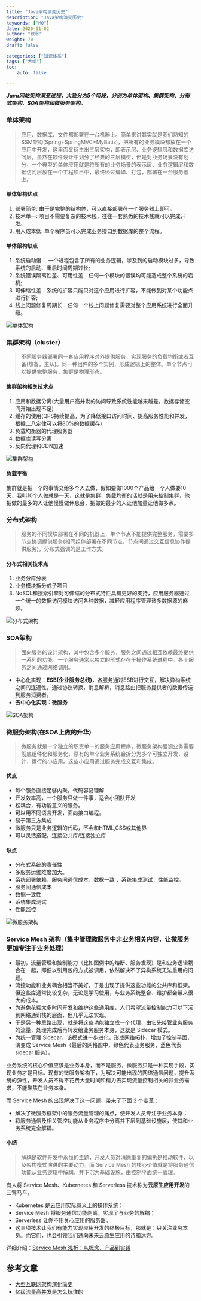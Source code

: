 ```yaml
---  
title: "Java架构演变历史"
description: "Java架构演变历史"
keywords: ["MQ"]
date: 2020-01-02
author: "默哥"
weight: 70
draft: false

categories: ["知识体系"]
tags: ["大纲"]  
toc: 
    auto: false

---
```


***Java网站架构演变过程，大致分为5个阶段，分别为单体架构、集群架构、分布式架构、SOA架构和微服务架构。***

### 单体架构
> 应用、数据库、文件都部署在一台机器上。简单来讲其实就是我们熟知的SSM架构(Spring+SpringMVC+MyBatis)，把所有的业务模块都放在一个应用中开发，这里面又衍生出三层架构，即表示层、业务逻辑层和数据库访问层，虽然在软件设计中划分了经典的三层模型，但是对业务场景没有划分，一个典型的单体应用就是将所有的业务场景的表示层、业务逻辑层和数据访问层放在一个工程项目中，最终经过编译、打包，部署在一台服务器上。

#### 单体架构优点
1. 部署简单: 由于是完整的结构体，可以直接部署在一个服务器上即可。
2. 技术单一: 项目不需要复杂的技术栈，往往一套熟悉的技术栈就可以完成开发。
3. 用人成本低: 单个程序员可以完成业务接口到数据库的整个流程。

#### 单体架构缺点
1. 系统启动慢： 一个进程包含了所有的业务逻辑，涉及到的启动模块过多，导致系统的启动、重启时间周期过长;
2. 系统错误隔离性差、可用性差：任何一个模块的错误均可能造成整个系统的宕机;
3. 可伸缩性差：系统的扩容只能只对这个应用进行扩容，不能做到对某个功能点进行扩容;
4. 线上问题修复周期长：任何一个线上问题修复需要对整个应用系统进行全面升级。

![单体架构](/images/archHistory/single.jpg)

### 集群架构（cluster）
> 不同服务器部署同一套应用程序对外提供服务，实现服务的负载均衡或者互备(热备，主从)。同一种组件的多个实例，形成逻辑上的整体。单个节点可以提供完整服务，集群是物理形态。

#### 集群架构相关技术点
1. 应用和数据分离(大量用户高并发的访问导致系统性能越来越差，数据存储空间开始出现不足)
2. 缓存的使用(QPS持续提高，为了降低接口访问时间、提高服务性能和并发，根据二八定律可以将80%的数据缓存)
3. 负载均衡器的代理服务器
4. 数据库读写分离
5. 反向代理和CDN加速

![集群架构](/images/archHistory/cluster.jpg)

#### 负载平衡
集群就是把一个的事情交给多个人去做，假如要做1000个产品给一个人做要10天，我叫10个人做就是一天，这就是集群，负载均衡的话就是用来控制集群，他把做的最多的人让他慢慢做休息会，把做的最少的人让他加量让他做多点。

### 分布式架构
> 服务的不同模块部署在不同的机器上，单个节点不能提供完整服务，需要多节点协调提供服务(相同组件部署在不同节点，节点间通过交互信息协作提供服务)，分布式强调的是工作方式。

#### 分布式相关技术点
1. 业务分库分表
2. 业务模块拆分成子项目
3. NoSQL和搜索引擎对可伸缩的分布式特性具有更好的支持，应用服务器通过一个统一的数据访问模块访问各种数据，减轻应用程序管理诸多数据源的麻烦。

![分布式架构](/images/archHistory/distributed.jpg)

### SOA架构
> 面向服务的设计架构，其中包含多个服务，服务之间通过相互依赖最终提供一系列的功能。一个服务通常以独立的形式存在于操作系统进程中。各个服务之间通过网络调用。

* 中心化实现：**ESB(企业服务总线)**，各服务通过ESB进行交互，解决异构系统之间的连通性，通过协议转换，消息解析，消息路由把服务提供者的数据传送到服务消费者。
* **去中心化实现：微服务**

![SOA架构](/images/archHistory/soa.png)

### 微服务架构(在SOA上做的升华)
> 微服务就是一个独立的职责单一的服务应用程序，微服务架构强调业务需要彻底组件化和服务化，原有的单个业务系统会拆分为多个可独立开发，设计，运行的小应用。这些小应用通过服务完成交互和集成。

#### 优点
* 每个服务直接足够内聚，代码容易理解
* 开发效率高，一个服务只做一件事，适合小团队开发
* 松耦合，有功能意义的服务。
* 可以用不同语言开发，面向接口编程。
* 易于第三方集成
* 微服务只是业务逻辑的代码，不会和HTML,CSS或其他界
* 可以灵活搭配，连接公共库/连接独立库
#### 缺点
* 分布式系统的责任性
* 多服务运维难度加大。
* 系统部署依赖，服务间通信成本，数据一致 ，系统集成测试，性能监控。
* 服务间通信成本
* 数据一致性
* 系统集成测试
* 性能监控

![微服务架构](/images/archHistory/microservice.jpg)

### Service Mesh 架构（集中管理微服务中非业务相关内容，让微服务更加专注于业务处理）
* 最初，流量管理和控制能力（比如图例中的熔断、服务发现）是和业务逻辑耦合在一起，即便以引用包的方式被调用，依然解决不了异构系统无法重用的问题。
* 流控功能和业务耦合相当不美好，于是出现了提供这些功能的公共库和框架。但这些库通常比较复杂，无论是学习使用，与业务系统整合、维护都会带来很大的成本。
* 为避免花费太多时间开发和维护这些通用库，人们希望流量控制能力可以下沉到网络通讯栈的层面，但几乎无法实现。
* 于是另一种思路出现，就是将这些功能独立成一个代理，由它先接管业务服务的流量，处理完成后再转发给业务服务本身，这就是 Sidecar 模式。
* 为统一管理 Sidecar，该模式进一步进化，形成网络拓扑，增加了控制平面，演变成 Service Mesh（最后的网格图中，绿色代表业务服务，蓝色代表 sidecar 服务）。

业务系统的核心价值应该是业务本身，而不是服务，微服务只是一种实现手段，实现业务才是目标。现有的微服务架构下，为解决可能出现的网络通信问题，提升系统的弹性，开发人员不得不花费大量时间和精力去实现流量控制相关的非业务需求，不能聚焦在业务本身。

而 Service Mesh 的出现解决了这一问题，带来了下面 2 个变革：
* 解决了微服务框架中的服务流量管理的痛点，使开发人员专注于业务本身；
* 将服务通信及相关管控功能从业务程序中分离并下层到基础设施层，使其和业务系统完全解耦。

#### 小结
> 解耦是软件开发中永恒的主题，开发人员对消除重复的偏执是推动软件、以及架构模式演进的主要动力。而 Service Mesh 的核心价值就是将服务通信功能从业务逻辑中解耦，并下沉为基础设施，由控制平面统一管理。

有人将 Service Mesh、Kubernetes 和 Serverless 技术称为**云原生应用开发**的三驾马车。
* Kubernetes 是云应用实际意义上的操作系统；
* Service Mesh 将服务通信功能剥离，实现了与业务的解耦；
* Serverless 让你不用关心应用的服务器。
* 这三项技术让我们有能力实现应用开发的终极目标，那就是：只关注业务本身。而它们，也会引领我们通向未来云原生应用的诗和远方。

详细介绍：[Service Mesh 浅析：从概念、产品到实践](https://www.infoq.cn/article/xveohtcortxrspcf2ldd "Service Mesh 浅析：从概念、产品到实践")

## 参考文章
* [大型互联网架构演化简史](https://www.geekhalo.com/2019/09/01/architecture/evolution/)
* [亿级流量高并发是怎么抗住的](https://juejin.cn/post/6844903991336402958)